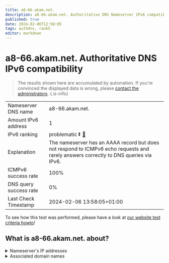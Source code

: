 ```yaml
---
title: a8-66.akam.net.
description: a8-66.akam.net. Authoritative DNS Nameserver IPv6 compatibility
published: true
date: 2024-02-06T12:58:05
tags: authdns, rank5
editor: markdown
---
```


# a8-66.akam.net. Authoritative DNS IPv6 compatibility

> The results shown here are accumulated by automation. If you're convinced the displayed data is wrong, please [contact the administrators](/howto/chat). 
{.is-info}




|   |   |
| - | - |
| Nameserver DNS name | a8-66.akam.net.
| Amount IPv6 address | 1
| IPv6 ranking | problematic :arrow_double_down: [🔗](/howto/ranking) |
| Explanation | The nameserver has an AAAA record but does not respond to ICMPv6 echo requests and rarely answers correctly to DNS queries via IPv6. |
| ICMPv6 success rate | 100%|
| DNS query success rate | 0% |
| Last Check Timestamp | 2024-02-06 13:58:05+01:00 |

To see how this test was performed, please have a look at [our website test criteria howto](/howto/testcriteria/authdns)!


## What is a8-66.akam.net. about?




<details>
<summary>Nameserver's IP addresses</summary>

2600:1403:a::42

</details>



<details>
<summary>Associated domain names</summary>

www.sc.com

www.walmart.com

</details>
